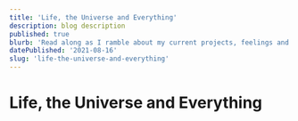 ```yaml
---
title: 'Life, the Universe and Everything'
description: blog description
published: true
blurb: 'Read along as I ramble about my current projects, feelings and what is coming next'
datePublished: '2021-08-16'
slug: 'life-the-universe-and-everything'
---
```


# Life, the Universe and Everything
